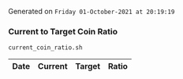 Generated on `Friday 01-October-2021 at 20:19:19`

### Current to Target Coin Ratio
`current_coin_ratio.sh`

Date|Current|Target|Ratio
---|---|---|---
